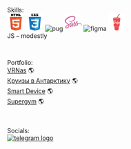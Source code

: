 Skills: <br>
<img src="https://raw.githubusercontent.com/devicons/devicon/master/icons/html5/html5-original-wordmark.svg" alt="html5" width="40" height="40"/>
<img src="https://raw.githubusercontent.com/devicons/devicon/master/icons/css3/css3-original-wordmark.svg" alt="css3" width="40" height="40"/>
<img src="https://cdn.worldvectorlogo.com/logos/pug.svg" alt="pug" width="40" height="40"/>
<img src="https://raw.githubusercontent.com/devicons/devicon/master/icons/sass/sass-original.svg" alt="sass" width="40" height="40"/>
<img src="https://www.vectorlogo.zone/logos/figma/figma-icon.svg" alt="figma" width="40" height="40"/>
<img src="https://raw.githubusercontent.com/devicons/devicon/master/icons/gulp/gulp-plain.svg" alt="gulp" width="40" height="40"/>
<br>
JS – modestly

<br>

Portfolio: <br>
[VRNas](https://webamoeba.github.io/VRNas/index.html) 🌎 <br>
[Круизы в Антарктику](https://webamoeba.github.io/antarctic-cruises/index.html) 🌎 <br>
[Smart Device](https://webamoeba.github.io/smart-device/index.html) 🌎 <br>
[Supergym](https://webamoeba.github.io/supergym/index.html) 🌎

<br>

Socials: <br>
<a href="https://t.me/webAmoeba">
    <img src="https://img.shields.io/static/v1?message=Telegram&logo=telegram&label=&color=2CA5E0&logoColor=white&labelColor=&style=for-the-badge" height="25" alt="telegram logo"  />
</a>
<!-- <a href="https://linkedin.com/in/valeragaleev">
    <img align="center" src="https://raw.githubusercontent.com/rahuldkjain/github-profile-readme-generator/master/src/images/icons/Social/linked-in-alt.svg" alt="valeragaleev" height="30" width="40" />
</a> -->

